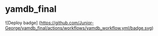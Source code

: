 # yamdb_final

![Deploy badge] (https://github.com/Junior-George/yamdb_final/actions/workflows/yamdb_workflow.yml/badge.svg)
